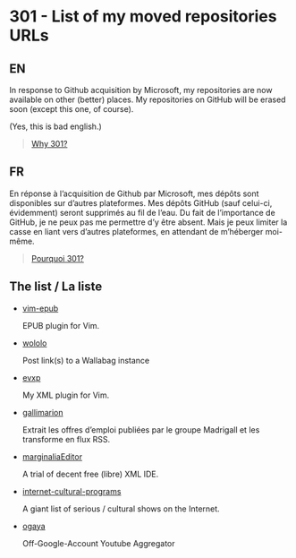 # 301 - List of my moved repositories URLs

## EN

In response to Github acquisition by Microsoft, my repositories are now available 
on other (better) places. My repositories on GitHub will be erased soon (except
this one, of course).

(Yes, this is bad english.)

> [Why 301?](https://en.wikipedia.org/wiki/HTTP_301)

## FR

En réponse à l’acquisition de Github par Microsoft, mes dépôts sont disponibles 
sur d’autres plateformes. Mes dépôts GitHub (sauf celui-ci, évidemment) seront 
supprimés au fil de l’eau. Du fait de l’importance de GitHub, je ne peux pas me 
permettre d’y être absent. Mais je peux limiter la casse en liant vers d’autres 
plateformes, en attendant de m’héberger moi-même.

> [Pourquoi 301?](https://fr.wikipedia.org/wiki/Erreur_HTTP_301)

## The list / La liste

- [vim-epub](https://framagit.org/etnadji/vim-epub)

    EPUB plugin for Vim.

- [wololo](https://framagit.org/etnadji/wololo)

    Post link(s) to a Wallabag instance

- [evxp](https://framagit.org/etnadji/evxp)

    My XML plugin for Vim.

- [gallimarion](https://framagit.org/etnadji/gallimarion)

    Extrait les offres d’emploi publiées par le groupe Madrigall et les transforme en flux RSS.

- [marginaliaEditor](https://framagit.org/etnadji/marginaliaEditor)

    A trial of decent free (libre) XML IDE.

- [internet-cultural-programs](https://framagit.org/etnadji/internet-cultural-programs)

    A giant list of serious / cultural shows on the Internet.

- [ogaya](https://framagit.org/etnadji/ogaya)

    Off-Google-Account Youtube Aggregator 